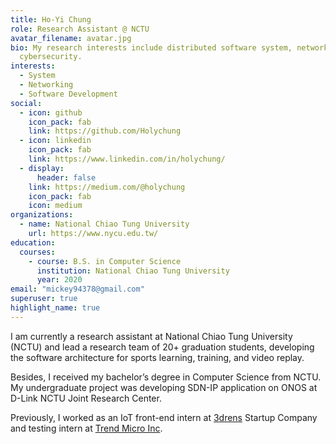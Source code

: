 ```yaml
---
title: Ho-Yi Chung
role: Research Assistant @ NCTU
avatar_filename: avatar.jpg
bio: My research interests include distributed software system, networking and
  cybersecurity.
interests:
  - System
  - Networking
  - Software Development
social:
  - icon: github
    icon_pack: fab
    link: https://github.com/Holychung
  - icon: linkedin
    icon_pack: fab
    link: https://www.linkedin.com/in/holychung/
  - display:
      header: false
    link: https://medium.com/@holychung
    icon_pack: fab
    icon: medium
organizations:
  - name: National Chiao Tung University
    url: https://www.nycu.edu.tw/
education:
  courses:
    - course: B.S. in Computer Science
      institution: National Chiao Tung University
      year: 2020
email: "mickey94378@gmail.com"
superuser: true
highlight_name: true
---
```


I am currently a research assistant at National Chiao Tung University (NCTU) and lead a research team of 20+ graduation students, developing the software architecture for sports learning, training, and video replay.

Besides, I received my bachelor’s degree in Computer Science from NCTU. My undergraduate project was developing SDN-IP application on ONOS at D-Link NCTU Joint Research Center. 

Previously, I worked as an IoT front-end intern at [3drens](http://www.3drens.com/) Startup Company and testing intern at [Trend Micro Inc](https://www.trendmicro.com/en_us/business.html).

<!-- {{< icon name="download" pack="fas" >}} Download my {{< staticref "uploads/demo_resume.pdf" "newtab" >}}resumé{{< /staticref >}}. -->
